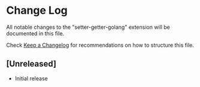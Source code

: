 # Change Log

All notable changes to the "setter-getter-golang" extension will be documented in this file.

Check [Keep a Changelog](http://keepachangelog.com/) for recommendations on how to structure this file.

## [Unreleased]

- Initial release